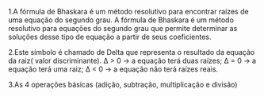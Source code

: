 1.A fórmula de Bhaskara é um método resolutivo para encontrar raízes de uma equação do segundo grau. A fórmula de Bhaskara é um método resolutivo para equações do segundo grau que permite determinar as soluções desse tipo de equação a partir de seus coeficientes.

2.Este símbolo é chamado de Delta que representa o resultado da equação da raiz( valor discriminante). Δ > 0 → a equação terá duas raízes; Δ = 0 → a equação terá uma raiz; Δ < 0 → a equação não terá raízes reais.

3.As 4 operações básicas (adição, subtração, multiplicação e divisão)